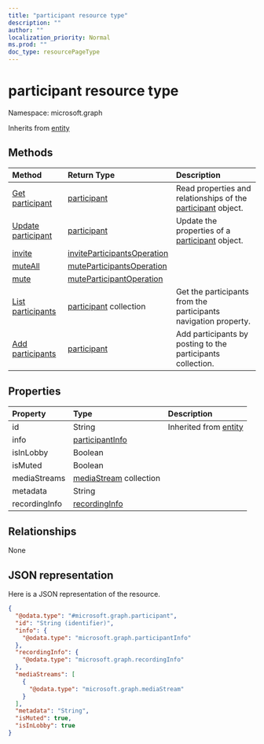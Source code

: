 ```yaml
---
title: "participant resource type"
description: ""
author: ""
localization_priority: Normal
ms.prod: ""
doc_type: resourcePageType
---
```


# participant resource type


Namespace: microsoft.graph




Inherits from [entity](../resources/entity.md)

## Methods
|Method|Return Type|Description|
|:---|:---|:---|
|[Get participant](../api/participant-get.md)|[participant](../resources/participant.md)|Read properties and relationships of the [participant](../resources/participant.md) object.|
|[Update participant](../api/participant-update.md)|[participant](../resources/participant.md)|Update the properties of a [participant](../resources/participant.md) object.|
|[invite](../api/participant-invite.md)|[inviteParticipantsOperation](../resources/inviteparticipantsoperation.md)||
|[muteAll](../api/participant-muteall.md)|[muteParticipantsOperation](../resources/muteparticipantsoperation.md)||
|[mute](../api/participant-mute.md)|[muteParticipantOperation](../resources/muteparticipantoperation.md)||
|[List participants](../api/call-list-participants.md)|[participant](../resources/participant.md) collection|Get the participants from the participants navigation property.|
|[Add participants](../api/call-post-participants.md)|[participant](../resources/participant.md)|Add participants by posting to the participants collection.|

## Properties
|Property|Type|Description|
|:---|:---|:---|
|id|String| Inherited from [entity](../resources/entity.md)|
|info|[participantInfo](../resources/participantinfo.md)||
|isInLobby|Boolean||
|isMuted|Boolean||
|mediaStreams|[mediaStream](../resources/mediastream.md) collection||
|metadata|String||
|recordingInfo|[recordingInfo](../resources/recordinginfo.md)||

## Relationships
None

## JSON representation
Here is a JSON representation of the resource.
<!-- {
  "blockType": "resource",
  "keyProperty": "id",
  "@odata.type": "microsoft.graph.participant",
  "baseType": "microsoft.graph.entity",
  "openType": false
}
-->
``` json
{
  "@odata.type": "#microsoft.graph.participant",
  "id": "String (identifier)",
  "info": {
    "@odata.type": "microsoft.graph.participantInfo"
  },
  "recordingInfo": {
    "@odata.type": "microsoft.graph.recordingInfo"
  },
  "mediaStreams": [
    {
      "@odata.type": "microsoft.graph.mediaStream"
    }
  ],
  "metadata": "String",
  "isMuted": true,
  "isInLobby": true
}
```

